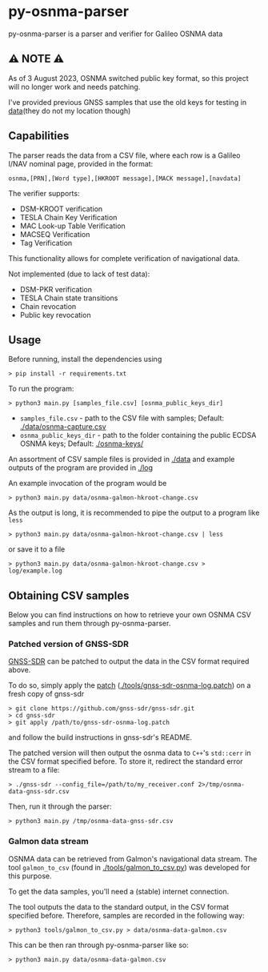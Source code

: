 # py-osnma-parser

py-osnma-parser is a parser and verifier for Galileo OSNMA data

## ⚠️ NOTE ⚠️

As of 3 August 2023, OSNMA switched public key format, so this project will no longer work and needs patching.

I've provided previous GNSS samples that use the old keys for testing in [data](./data/)(they do not my location though)

## Capabilities

The parser reads the data from a CSV file, where each row is a Galileo I/NAV nominal page, provided in the format:

```csv
osnma,[PRN],[Word type],[HKROOT message],[MACK message],[navdata]
```

The verifier supports:

- DSM-KROOT verification
- TESLA Chain Key Verification
- MAC Look-up Table Verification
- MACSEQ Verification
- Tag Verification

This functionality allows for complete verification of navigational data.

Not implemented (due to lack of test data):

- DSM-PKR verification
- TESLA Chain state transitions
- Chain revocation
- Public key revocation

## Usage

Before running, install the dependencies using

```shell
> pip install -r requirements.txt
```

To run the program:

```shell
> python3 main.py [samples_file.csv] [osnma_public_keys_dir]
```

- `samples_file.csv` - path to the CSV file with samples; Default:  [./data/osnma-capture.csv](./data/osnma-capture.csv)
- `osnma_public_keys_dir` - path to the folder containing the public ECDSA OSNMA keys; Default:  [./osnma-keys/](./osnma-keys/)

An assortment of CSV sample files is provided in [./data](./data/) and example outputs of the program are provided in [./log](./log/)

An example invocation of the program would be

```shell
> python3 main.py data/osnma-galmon-hkroot-change.csv
```

As the output is long, it is recommended to pipe the output to a program like `less`

```shell
> python3 main.py data/osnma-galmon-hkroot-change.csv | less
```

or save it to a file

```shell
> python3 main.py data/osnma-galmon-hkroot-change.csv > log/example.log
```

## Obtaining CSV samples

Below you can find instructions on how to retrieve your own OSNMA CSV samples and run them through py-osnma-parser.

### Patched version of GNSS-SDR

[GNSS-SDR](https://github.com/gnss-sdr/gnss-sdr) can be patched to output the data in the CSV format required above.

To do so, simply apply the [patch](./tools/gnss-sdr-osnma-log.patch) ([./tools/gnss-sdr-osnma-log.patch](./tools/gnss-sdr-osnma-log.patch)) on a fresh copy of gnss-sdr

```shell
> git clone https://github.com/gnss-sdr/gnss-sdr.git
> cd gnss-sdr
> git apply /path/to/gnss-sdr-osnma-log.patch
```

and follow the build instructions in gnss-sdr's README.

The patched version will then output the osnma data to `C++`'s `std::cerr` in the CSV format specified before. To store it, redirect the standard error stream to a file:

```shell
> ./gnss-sdr --config_file=/path/to/my_receiver.conf 2>/tmp/osnma-data-gnss-sdr.csv
```

Then, run it through the parser:

```shell
> python3 main.py /tmp/osnma-data-gnss-sdr.csv
```

### Galmon data stream

OSNMA data can be retrieved from Galmon's navigational data stream. The tool `galmon_to_csv` (found in [./tools/galmon_to_csv.py](./tools/galmon_to_csv.py)) was developed for this purpose.

To get the data samples, you'll need a (stable) internet connection.

The tool outputs the data to the standard output, in the CSV format specified before. Therefore, samples are recorded in the following way:

```shell
> python3 tools/galmon_to_csv.py > data/osnma-data-galmon.csv
```

This can be then ran through py-osnma-parser like so:

```shell
> python3 main.py data/osnma-data-galmon.csv
```
